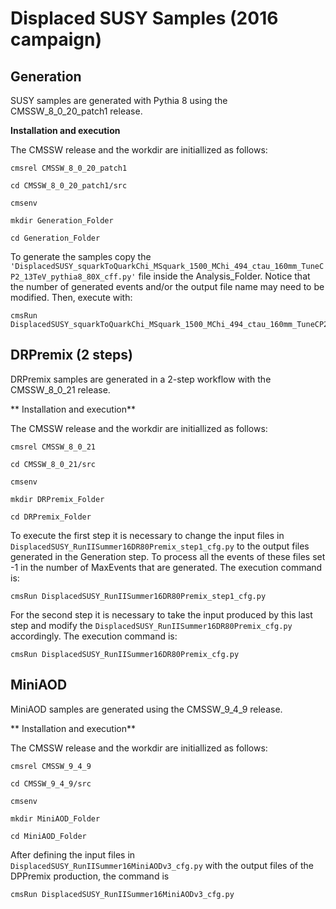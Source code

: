 # Displaced SUSY Samples (2016 campaign)

## Generation

SUSY samples are generated with Pythia 8 using the CMSSW_8_0_20_patch1 release.

**Installation and execution**

The CMSSW release and the workdir are initiallized as follows:

```
cmsrel CMSSW_8_0_20_patch1

cd CMSSW_8_0_20_patch1/src

cmsenv

mkdir Generation_Folder

cd Generation_Folder
```

To generate the samples copy the ```'DisplacedSUSY_squarkToQuarkChi_MSquark_1500_MChi_494_ctau_160mm_TuneCP2_13TeV_pythia8_80X_cff.py'``` file inside the Analysis_Folder. Notice that the number of generated events and/or the output file name may need to be modified. Then, execute with:

```
cmsRun DisplacedSUSY_squarkToQuarkChi_MSquark_1500_MChi_494_ctau_160mm_TuneCP2_13TeV_pythia8_80X_cff.py
```

## DRPremix (2 steps)

DRPremix samples are generated in a 2-step workflow with the CMSSW_8_0_21 release.

** Installation and execution**

The CMSSW release and the workdir are initiallized as follows:

```
cmsrel CMSSW_8_0_21

cd CMSSW_8_0_21/src

cmsenv

mkdir DRPremix_Folder

cd DRPremix_Folder
```

To execute the first step it is necessary to change the input files in ```DisplacedSUSY_RunIISummer16DR80Premix_step1_cfg.py``` to the output files generated in the Generation step. To process all the events of these files set -1 in the number of MaxEvents that are generated. The execution command is:


```
cmsRun DisplacedSUSY_RunIISummer16DR80Premix_step1_cfg.py
```

For the second step it is necessary to take the input produced by this last step and modify the ```DisplacedSUSY_RunIISummer16DR80Premix_cfg.py``` accordingly. The execution command is:

```
cmsRun DisplacedSUSY_RunIISummer16DR80Premix_cfg.py
```

## MiniAOD

MiniAOD samples are generated using the CMSSW_9_4_9 release.

** Installation and execution**

The CMSSW release and the workdir are initiallized as follows:

```
cmsrel CMSSW_9_4_9

cd CMSSW_9_4_9/src

cmsenv

mkdir MiniAOD_Folder

cd MiniAOD_Folder
```

After defining the input files in ```DisplacedSUSY_RunIISummer16MiniAODv3_cfg.py``` with the output files of the DPPremix production, the command is 

```
cmsRun DisplacedSUSY_RunIISummer16MiniAODv3_cfg.py
```
